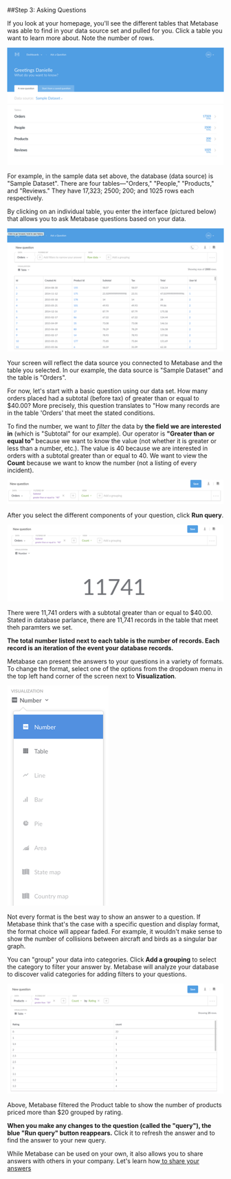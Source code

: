 
##Step 3: Asking Questions 

If you look at your homepage, you'll see the different tables that Metabase was able to find in your data source set and pulled for you.  Click a table you want to learn more about.  Note the number of rows.

![databaseconnected](images/DatabaseConnected.png)

For example, in the sample data set above, the database (data source) is "Sample Dataset".  There are four tables—"Orders," "People," "Products," and "Reviews." They have 17,323; 2500; 200; and 1025 rows each respectively.  

By clicking on an individual table, you enter the interface (pictured below) that allows you to ask Metabase questions based on your data.  

![tableinterface](images/TableInterface.png)

Your screen will reflect the data source you connected to Metabase and the table you selected.  In our example, the data source is "Sample Dataset" and the table is "Orders". 

For now, let's start with a basic question using our data set.  How many orders placed had a subtotal (before tax) of greater than or equal to $40.00?  More precisely, this question translates to "How many records are in the table 'Orders' that meet the stated conditions.

To find the number, we want to _filter_ the data by **the field we are interested in** (which is "Subtotal" for our example).  Our operator is **"Greater than or equal to"** because we want to know the value (not whether it is greater or less than a number, etc.).  The value is 40 because we are interested in orders with a subtotal greater than or equal to 40.  We want to view the **Count** because we want to know the number (not a listing of every incident). 

![questionconditions](images/QuestionConditions.png)

After you select the different components of your question, click **Run query**.

![samplequestionanswer](images/SampleQuestionAnswer.png)

There were 11,741 orders with a subtotal greater than or equal to $40.00.  Stated in database parlance, there are 11,741 records in the table that meet theh paramters we set.  

**The total number listed next to each table is the number of records.  Each record is an iteration of the event your database records.**

Metabase can present the answers to your questions in a variety of formats.  To change the format, select one of the options from the dropdown menu in the top left hand corner of the screen next to **Visualization**.  

![Visualization Dropdown Menu](images/VisualizationMenu.png)


Not every format is the best way to show an answer to a question.  If Metabase think that's the case with a specific question and display format, the format choice will appear faded.  For example, it wouldn't make sense to show the number of collisions between aircraft and birds as a singular bar graph.

You can "group" your data into categories.  Click **Add a grouping** to select the category to filter your answer by.  Metabase will analyze your database to discover valid categories for adding filters to your questions.  

![groupingfeature](images/GroupingFeature.png)

Above, Metabase filtered the Product table to show the number of products priced more than $20 grouped by rating.  

**When you make any changes to the question (called the "query"), the blue "Run query" button reappears.** Click it to refresh the answer and to find the answer to your new query. 


While Metabase can be used on your own, it also allows you to share answers with others in your company. Let's learn how[ to share your answers](04-sharing-answers.md)